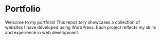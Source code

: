 # Portfolio

Welcome to my portfolio! This repository showcases a collection of websites I have developed using WordPress. Each project reflects my skills and experience in web development.

